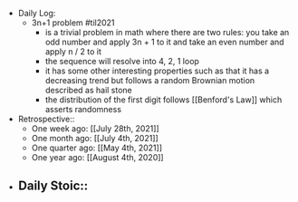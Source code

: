 - Daily Log:
    - 3n+1 problem #til2021
        - is a trivial problem in math where there are two rules: you take an odd number and apply 3n + 1 to it and take an even number and apply n / 2 to it
        - the sequence will resolve into 4, 2, 1 loop
        - it has some other interesting properties such as that it has a decreasing trend but follows a random Brownian motion described as hail stone
        - the distribution of the first digit follows [[Benford's Law]] which asserts randomness
- Retrospective::
    - One week ago: [[July 28th, 2021]]
    - One month ago: [[July 4th, 2021]]
    - One quarter ago: [[May 4th, 2021]]
    - One year ago: [[August 4th, 2020]]
- Daily Stoic::
    -
